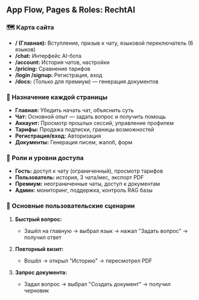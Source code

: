 ## App Flow, Pages & Roles: RechtAI

### 🗺️ Карта сайта
- **/ (Главная):** Вступление, призыв к чату, языковой переключатель (6 языков)
- **/chat:** Интерфейс AI-бота
- **/account:** История чатов, настройки
- **/pricing:** Сравнение тарифов
- **/login /signup:** Регистрация, вход
- **/docs:** (Только для премиум) — генерация документов

### 🎯 Назначение каждой страницы
- **Главная:** Убедить начать чат, объяснить суть
- **Чат:** Основной опыт — задать вопрос и получить помощь
- **Аккаунт:** Просмотр прошлых сессий, управление профилем
- **Тарифы:** Продажа подписки, границы возможностей
- **Регистрация/вход:** Авторизация
- **Документы:** Генерация писем, жалоб, форм

### 👥 Роли и уровни доступа
- **Гость:** доступ к чату (ограниченный), просмотр тарифов
- **Пользователь:** история, 3 чата/мес, экспорт PDF
- **Премиум:** неограниченные чаты, доступ к документам
- **Админ:** мониторинг, поддержка, контроль RAG базы

### 🔄 Основные пользовательские сценарии
1. **Быстрый вопрос:**
   - Зашёл на главную → выбрал язык → нажал "Задать вопрос" → получил ответ

2. **Повторный визит:**
   - Вошёл → открыл "Историю" → пересмотрел PDF

3. **Запрос документа:**
   - Задал вопрос → выбрал "Создать документ" → получил черновик

